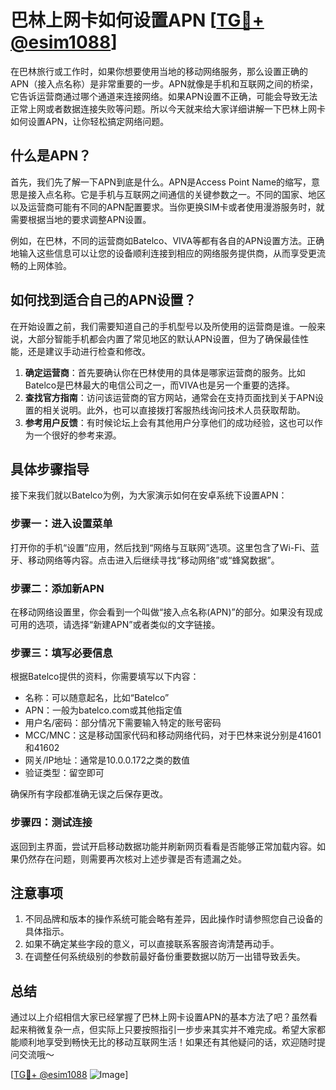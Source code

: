 # 巴林上网卡如何设置APN [[TG💪+ @esim1088](https://t.me/s/esim1088)]

在巴林旅行或工作时，如果你想要使用当地的移动网络服务，那么设置正确的APN（接入点名称）是非常重要的一步。APN就像是手机和互联网之间的桥梁，它告诉运营商通过哪个通道来连接网络。如果APN设置不正确，可能会导致无法正常上网或者数据连接失败等问题。所以今天就来给大家详细讲解一下巴林上网卡如何设置APN，让你轻松搞定网络问题。

## 什么是APN？

首先，我们先了解一下APN到底是什么。APN是Access Point Name的缩写，意思是接入点名称。它是手机与互联网之间通信的关键参数之一。不同的国家、地区以及运营商可能有不同的APN配置要求。当你更换SIM卡或者使用漫游服务时，就需要根据当地的要求调整APN设置。

例如，在巴林，不同的运营商如Batelco、VIVA等都有各自的APN设置方法。正确地输入这些信息可以让您的设备顺利连接到相应的网络服务提供商，从而享受更流畅的上网体验。

## 如何找到适合自己的APN设置？

在开始设置之前，我们需要知道自己的手机型号以及所使用的运营商是谁。一般来说，大部分智能手机都会内置了常见地区的默认APN设置，但为了确保最佳性能，还是建议手动进行检查和修改。

1. **确定运营商**：首先要确认你在巴林使用的具体是哪家运营商的服务。比如Batelco是巴林最大的电信公司之一，而VIVA也是另一个重要的选择。
2. **查找官方指南**：访问该运营商的官方网站，通常会在支持页面找到关于APN设置的相关说明。此外，也可以直接拨打客服热线询问技术人员获取帮助。
3. **参考用户反馈**：有时候论坛上会有其他用户分享他们的成功经验，这也可以作为一个很好的参考来源。

## 具体步骤指导

接下来我们就以Batelco为例，为大家演示如何在安卓系统下设置APN：

### 步骤一：进入设置菜单
打开你的手机“设置”应用，然后找到“网络与互联网”选项。这里包含了Wi-Fi、蓝牙、移动网络等内容。点击进入后继续寻找“移动网络”或“蜂窝数据”。

### 步骤二：添加新APN
在移动网络设置里，你会看到一个叫做“接入点名称(APN)”的部分。如果没有现成可用的选项，请选择“新建APN”或者类似的文字链接。

### 步骤三：填写必要信息
根据Batelco提供的资料，你需要填写以下内容：
- 名称：可以随意起名，比如“Batelco”
- APN：一般为batelco.com或其他指定值
- 用户名/密码：部分情况下需要输入特定的账号密码
- MCC/MNC：这是移动国家代码和移动网络代码，对于巴林来说分别是41601和41602
- 网关/IP地址：通常是10.0.0.172之类的数值
- 验证类型：留空即可

确保所有字段都准确无误之后保存更改。

### 步骤四：测试连接
返回到主界面，尝试开启移动数据功能并刷新网页看看是否能够正常加载内容。如果仍然存在问题，则需要再次核对上述步骤是否有遗漏之处。

## 注意事项

1. 不同品牌和版本的操作系统可能会略有差异，因此操作时请参照您自己设备的具体指示。
2. 如果不确定某些字段的意义，可以直接联系客服咨询清楚再动手。
3. 在调整任何系统级别的参数前最好备份重要数据以防万一出错导致丢失。

## 总结

通过以上介绍相信大家已经掌握了巴林上网卡设置APN的基本方法了吧？虽然看起来稍微复杂一点，但实际上只要按照指引一步步来其实并不难完成。希望大家都能顺利地享受到畅快无比的移动互联网生活！如果还有其他疑问的话，欢迎随时提问交流哦～

[[TG💪+ @esim1088](https://t.me/s/esim1088) ![Image](https://i.postimg.cc/4NQfJmqS/Snipaste-2025-05-13-00-14-12.png)]